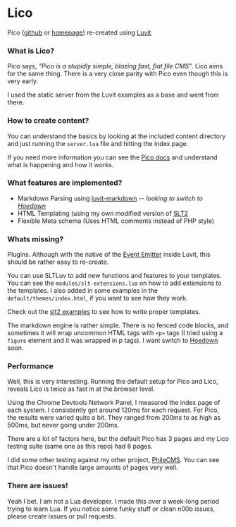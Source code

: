 Lico
====

Pico ([github](https://github.com/picocms/Pico) or [homepage](http://picocms.org/)) re-created using [Luvit](https://github.com/luvit/luvit).

### What is Lico?

Pico says, *"Pico is a stupidly simple, blazing fast, flat file CMS"*. Lico aims for the same thing. There is a very close parity with Pico even though this is very early.

I used the static server from the Luvit examples as a base and went from there.

### How to create content?

You can understand the basics by looking at the included content directory and just running the `server.lua` file and hitting the index page.

If you need more information you can see the [Pico docs](http://picocms.org/docs.html) and understand what is happening and how it works.

### What features are implemented?

* Markdown Parsing using [luvit-markdown](https://github.com/mneudert/luvit-markdown) -- *looking to switch to [Hoedown](https://github.com/torch/sundown-ffi/tree/hoedown)*
* HTML Templating (using my own modified version of [SLT2](https://github.com/james2doyle/sltluv)
* Flexible Meta schema (Uses HTML comments instead of PHP style)

### Whats missing?

Plugins. Although with the native of the [Event Emitter](https://github.com/luvit/luvit/blob/master/examples/event-emitters.lua) inside Luvit, this should be rather easy to re-create.

You can use SLTLuv to add new functions and features to your templates. You can see the `modules/slt-extensions.lua` on how to add extensions to the templates. I also added in some examples in the `default/themes/index.html`, if you want to see how they work.

Check out the [slt2 examples](https://github.com/henix/slt2#example) to see how to write proper templates.

The markdown engine is rather simple. There is no fenced code blocks, and sometimes it will wrap uncommon HTML tags with `<p>` tags (I tried using a `figure` element and it was wrapped in p tags). I want switch to [Hoedown](https://github.com/torch/sundown-ffi/tree/hoedown) soon.

### Performance

Well, this is very interesting. Running the default setup for Pico and Lico, reveals Lico is twice as fast in at the browser level.

Using the Chrome Devtools Network Panel, I measured the index page of each system. I consistently got around 120ms for each request. For Pico, the results were varied quite a bit. They ranged from 200ms to as high as 500ms, but never going under 200ms.

There are a lot of factors here, but the default Pico has 3 pages and my Lico testing suite (same one as this repo) had 6 pages.

I did some other testing against my other project, [PhileCMS](https://github.com/PhileCMS/Phile#performance-with-20-pages). You can see that Pico doesn't handle large amounts of pages very well.

### There are issues!

Yeah I bet. I am not a Lua developer. I made this over a week-long period trying to learn Lua. If you notice some funky stuff or clean n00b issues, please create issues or pull requests.